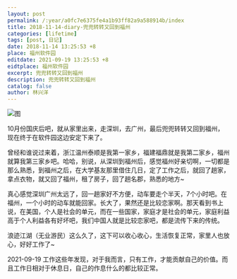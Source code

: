 ```yaml
---
layout: post
permalink: /:year/a0fc7e6375fe4a1b93ff82a9a588914b/index
title: 2018-11-14-diary-兜兜转转又回到福州
categories: [lifetime]
tags: [post, 日记]
date: 2018-11-14 13:25:53 +8
place: 福州软件园
editdate: 2021-09-19 13:25:53 +8
eidtplace: 福州软件园
excerpt: 兜兜转转又回到福州
description: 兜兜转转又回到福州
catalog: false
author: 林兴洋
---
```


![图](https://gitee.com/linxingyang/at-2020-10-02-image/raw/master/image/T-talks/image/2018/2018-11-14/mj.png)

10月份国庆后吧，就从家里出来，走深圳，去广州，最后兜兜转转又回到福州，现在终于在软件园这边安定下来了。

曾经和谁说过来着，浙江温州泰顺是我第一家乡，福建福鼎就是我第二家乡，福州就算我第三家乡吧。哈哈，别说，从深圳到福州后，感觉福州好亲切啊，一切都是那么熟悉，到福州之后，在大学基友那里借住几日，定了工作之后，就回了趟家，拿点衣物，就又回了福州，租了房子，回了趟名郡，熟悉的地方~

真心感觉深圳广州太远了，回一趟家好不方便，动车要走个半天，7个小时吧。在福州，一个小时的动车就能回家。长大了，果然还是比较恋家啊。那天看到书上说，在美国，个人是社会的单元，而在一些国家，家庭才是社会的单元，家庭利益高于个人利益各有好坏吧，我们中国人就是比较恋家吧，都是流传下来的传统。

浪迹江湖（无业游民）这么久了，这下可以收心收心，生活恢复正常，家里人也放心，好好工作了~


2021-09-19 工作这些年发现，对于我而言，只有工作，才能贡献自己的价值。而且工作日相对于休息日，自己的作息什么的都比较正常。
